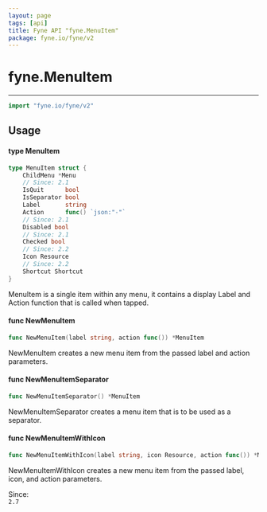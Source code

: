```yaml
---
layout: page
tags: [api]
title: Fyne API "fyne.MenuItem"
package: fyne.io/fyne/v2
---
```


# fyne.MenuItem
---
```go
import "fyne.io/fyne/v2"
```

## Usage

#### type MenuItem

```go
type MenuItem struct {
	ChildMenu *Menu
	// Since: 2.1
	IsQuit      bool
	IsSeparator bool
	Label       string
	Action      func() `json:"-"`
	// Since: 2.1
	Disabled bool
	// Since: 2.1
	Checked bool
	// Since: 2.2
	Icon Resource
	// Since: 2.2
	Shortcut Shortcut
}
```

MenuItem is a single item within any menu, it contains a display Label and Action function that is called when tapped.

#### func  NewMenuItem

```go
func NewMenuItem(label string, action func()) *MenuItem
```
NewMenuItem creates a new menu item from the passed label and action parameters.

#### func  NewMenuItemSeparator

```go
func NewMenuItemSeparator() *MenuItem
```
NewMenuItemSeparator creates a menu item that is to be used as a separator.

#### func  NewMenuItemWithIcon

```go
func NewMenuItemWithIcon(label string, icon Resource, action func()) *MenuItem
```
NewMenuItemWithIcon creates a new menu item from the passed label, icon, and action parameters.


<div class="since">Since: <code>
2.7</code></div>
